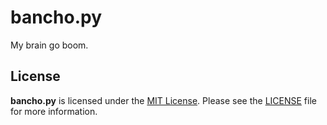 # bancho.py

My brain go boom.

## License

**bancho.py** is licensed under the [MIT License](https://opensource.org/license/mit/). Please see the [LICENSE](https://github.com/osuAkatsuki/bancho.py/blob/master/LICENSE) file for more information.
